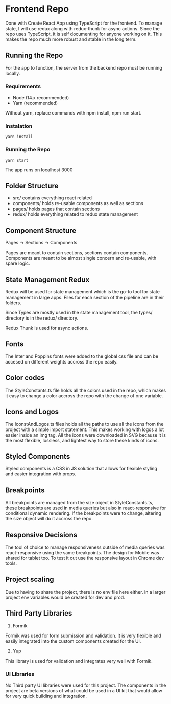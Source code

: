 # Frontend Repo

Done with Create React App using TypeScript for the frontend. To manage state, I will use redux along with redux-thunk for async actions. Since the repo uses TypeScript, it is self documenting for anyone working on it. This makes the repo much more robust and stable in the long term.

## Running the Repo

For the app to function, the server from the backend repo must be running locally.

### Requirements

- Node (14.x recommended)
- Yarn (recommended)

Without yarn, replace commands with npm install, npm run start.

### Instalation

`yarn install`

### Running the Repo

`yarn start`

The app runs on localhost 3000

## Folder Structure

- src/ contains everything react related
- components/ holds re-usable components as well as sections
- pages/ holds pages that contain sections
- redux/ holds everything related to redux state management

## Component Structure

Pages -> Sections -> Components

Pages are meant to contain sections, sections contain components. Components are meant to be almost single concern and re-usable, with spare logic.

## State Management Redux

Redux will be used for state management which is the go-to tool for state management in large apps. Files for each section of the pipeline are in their folders.

Since Types are mostly used in the state management tool, the types/ directory is in the redux/ directory.

Redux Thunk is used for async actions.

## Fonts

The Inter and Poppins fonts were added to the global css file and can be accesed on different weights accross the repo easily.

## Color codes

The StyleConstants.ts file holds all the colors used in the repo, which makes it easy to change a color accross the repo with the change of one variable.

## Icons and Logos

The IconstAndLogos.ts files holds all the paths to use all the icons from the project with a simple import statement. This makes working with logos a lot easier inside an img tag. All the icons were downloaded in SVG because it is the most flexible, lossless, and lightest way to store these kinds of icons.

## Styled Components

Styled components is a CSS in JS solution that allows for flexible styling and easier integration with props.

## Breakpoints

All breakpoints are managed from the size object in StyleConstants.ts, these breakpoints are used in media queries but also in react-responsive for conditional dynamic rendering. If the breakpoints were to change, altering the size object will do it accross the repo.

## Responsive Decisions

The tool of choice to manage responsiveness outside of media queries was react-responsive using the same breakpoints. The design for Mobile was shared for tablet too. To test it out use the responsive layout in Chrome dev tools.

## Project scaling

Due to having to share the project, there is no env file here either. In a larger project env variables would be created for dev and prod.

## Third Party Libraries

1. Formik

Formik was used for form submission and validation. It is very flexible and easily integrated into the custom components created for the UI.

2. Yup

This library is used for validation and integrates very well with Formik.

### UI Libraries

No Third party UI libraries were used for this project. The components in the project are beta versions of what could be used in a UI kit that would allow for very quick building and integration.
